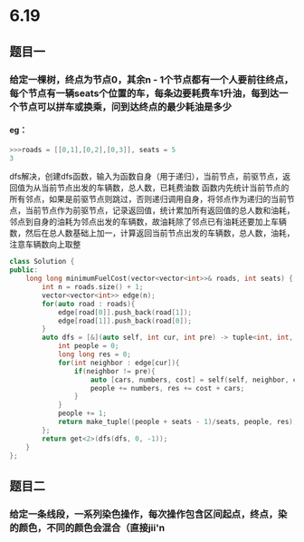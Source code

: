# 6.19
## 题目一
### 给定一棵树，终点为节点0，其余n - 1个节点都有一个人要前往终点，每个节点有一辆seats个位置的车，每条边要耗费车1升油，每到达一个节点可以拼车或换乘，问到达终点的最少耗油是多少
#### eg：
```c++
>>>roads = [[0,1],[0,2],[0,3]], seats = 5
3
```
dfs解决，创建dfs函数，输入为函数自身（用于递归），当前节点，前驱节点，返回值为从当前节点出发的车辆数，总人数，已耗费油数
函数内先统计当前节点的所有邻点，如果是前驱节点则跳过，否则递归调用自身，将邻点作为递归的当前节点，当前节点作为前驱节点，记录返回值，统计累加所有返回值的总人数和油耗，邻点到自身的油耗为邻点出发的车辆数，故油耗除了邻点已有油耗还要加上车辆数，然后在总人数基础上加一，计算返回当前节点出发的车辆数，总人数，油耗，注意车辆数向上取整
```c++
class Solution {
public:
    long long minimumFuelCost(vector<vector<int>>& roads, int seats) {
        int n = roads.size() + 1;
        vector<vector<int>> edge(n);
        for(auto road : roads){
            edge[road[0]].push_back(road[1]);
            edge[road[1]].push_back(road[0]);
        }
        auto dfs = [&](auto self, int cur, int pre) -> tuple<int, int, long long>{
            int people = 0;
            long long res = 0;
            for(int neighbor : edge[cur]){
                if(neighbor != pre){
                    auto [cars, numbers, cost] = self(self, neighbor, cur);
                    people += numbers, res += cost + cars;
                }
            }
            people += 1;
            return make_tuple((people + seats - 1)/seats, people, res);
        };
        return get<2>(dfs(dfs, 0, -1));
    }
};
```
## 题目二
### 给定一条线段，一系列染色操作，每次操作包含区间起点，终点，染的颜色，不同的颜色会混合（直接jii'n
<!--stackedit_data:
eyJoaXN0b3J5IjpbMTQ2MjA1OTQ5NSwyMTQyNzMwNDEyLC0xOD
MzOTU5NTQ4XX0=
-->